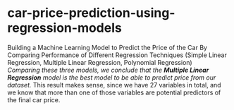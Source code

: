 # car-price-prediction-using-regression-models
Building a Machine Learning Model to Predict the Price of the Car By Comparing Performance of Different Regression Techniques (Simple Linear Regression, Multiple Linear Regression, Polynomial Regression)
<br>
<i>Comparing these three models, we conclude that the <b>Multiple Linear Regression</b> model is the best model to be able to predict price from our dataset.</i> This result makes sense, since we have 27 variables in total, and we know that more than one of those variables are potential predictors of the final car price.
